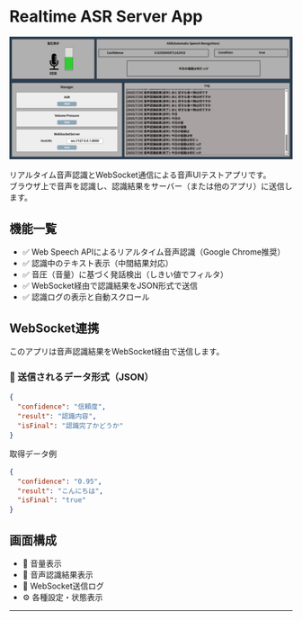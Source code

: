 # Realtime ASR Server App

![ソフトウェアの概観](./images/overview.png)

リアルタイム音声認識とWebSocket通信による音声UIテストアプリです。  
ブラウザ上で音声を認識し、認識結果をサーバー（または他のアプリ）に送信します。

## 機能一覧

- ✅ Web Speech APIによるリアルタイム音声認識（Google Chrome推奨）
- ✅ 認識中のテキスト表示（中間結果対応）
- ✅ 音圧（音量）に基づく発話検出（しきい値でフィルタ）
- ✅ WebSocket経由で認識結果をJSON形式で送信
- ✅ 認識ログの表示と自動スクロール

## WebSocket連携
このアプリは音声認識結果をWebSocket経由で送信します。

### 🔸 送信されるデータ形式（JSON）

```json
{
  "confidence": "信頼度",
  "result": "認識内容",
  "isFinal": "認識完了かどうか"
}
```

取得データ例
```json
{
  "confidence": "0.95",
  "result": "こんにちは",
  "isFinal": "true"
}
```

## 画面構成
- 🎤 音量表示
- 🧠 音声認識結果表示
- 📡 WebSocket送信ログ
- ⚙️ 各種設定・状態表示

---
